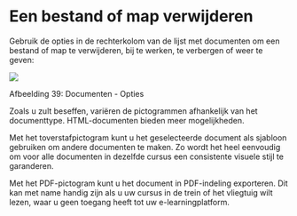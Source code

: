 # Een bestand of map verwijderen

Gebruik de opties in de rechterkolom van de lijst met documenten om een bestand of map te verwijderen, bij te werken, te verbergen of weer te geven:

![](../../.gitbook/assets/images45%20%287%29.png)

Afbeelding 39: Documenten - Opties

Zoals u zult beseffen, variëren de pictogrammen afhankelijk van het documenttype. HTML-documenten bieden meer mogelijkheden.

Met het toverstafpictogram kunt u het geselecteerde document als sjabloon gebruiken om andere documenten te maken. Zo wordt het heel eenvoudig om voor alle documenten in dezelfde cursus een consistente visuele stijl te garanderen.

Met het PDF-pictogram kunt u het document in PDF-indeling exporteren. Dit kan met name handig zijn als u uw cursus in de trein of het vliegtuig wilt lezen, waar u geen toegang heeft tot uw e-learningplatform.

